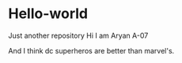 # Hello-world
Just another repository
Hi I am Aryan A-07

And I think dc superheros are better than marvel's.

